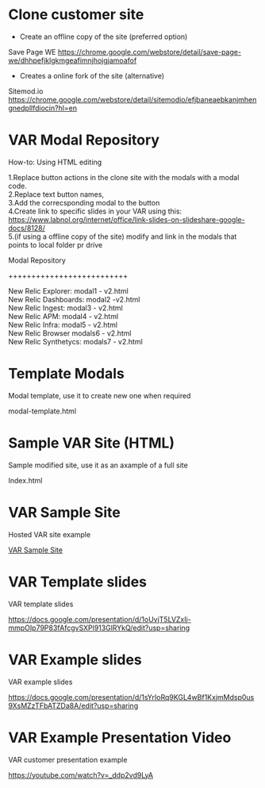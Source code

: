 # Clone customer site

- Create an offline copy of the site (preferred option)

Save Page WE https://chrome.google.com/webstore/detail/save-page-we/dhhpefjklgkmgeafimnjhojgjamoafof

- Creates a online fork of the site (alternative)

Sitemod.io https://chrome.google.com/webstore/detail/sitemodio/efjbaneaebkanjmhengnedpllfdiocin?hl=en


# VAR Modal Repository

How-to: Using HTML editing <br />

1.Replace button actions in the clone site with the modals with a modal code. <br />
2.Replace text button names, <br />
3.Add the correcsponding modal to the button <br />
4.Create link to specific slides in your VAR using this: https://www.labnol.org/internet/office/link-slides-on-slideshare-google-docs/8128/ <br />
5.(if using a offline copy of the site) modify and link in the modals that points to local folder pr drive <br /> 

Modal Repository

++++++++++++++++++++++++++

New Relic Explorer:   modal1 - v2.html <br />
New Relic Dashboards: modal2 -v2.html <br />
New Relic Ingest:     modal3 - v2.html <br />
New Relic APM:        modal4 - v2.html <br />
New Relic Infra:      modal5 - v2.html <br />
New Relic Browser     modals6 - v2.html <br />
New Relic Synthetycs: modals7 - v2.html <br />

# Template Modals 

Modal template, use it to create new one when required

modal-template.html


# Sample VAR Site (HTML)

Sample modified site, use it as an axample of a full site

Index.html


# VAR Sample Site

Hosted VAR site example

[VAR Sample Site](http://newrelic.francismunoz.eu:8013/)

# VAR Template slides

VAR template slides

https://docs.google.com/presentation/d/1oUvjT5LVZxIj-mmpOIp79P83fAfcgvSXPl913GlRYkQ/edit?usp=sharing

# VAR Example slides

VAR example slides

https://docs.google.com/presentation/d/1sYrIoRq9KGL4wBf1KxjmMdsp0us9XsMZzTFbATZDa8A/edit?usp=sharing

# VAR Example Presentation Video

VAR customer presentation example

https://youtube.com/watch?v=_ddp2vd9LyA

